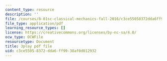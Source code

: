 ```yaml
---
content_type: resource
description: ''
file: /courses/8-01sc-classical-mechanics-fall-2016/c3ce55058372dda6ff9938af0d012932_d9ugFckUBcg.pdf
file_type: application/pdf
learning_resource_types: []
license: https://creativecommons.org/licenses/by-nc-sa/4.0/
ocw_type: OCWFile
resourcetype: Document
title: 3play pdf file
uid: c3ce5505-8372-dda6-ff99-38af0d012932
---
```

